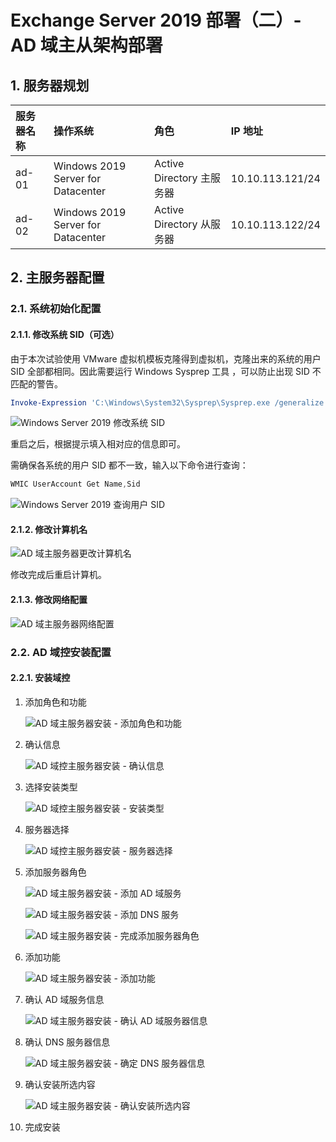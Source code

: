 # Exchange Server 2019 部署（二）- AD 域主从架构部署


## 1.  服务器规划

| 服务器名称 | 操作系统                            | 角色                      | IP 地址          |
| :-------- | :--------------------------------- | :------------------------ | :--------------- |
| ad-01     | Windows 2019 Server for Datacenter | Active Directory 主服务器 | 10.10.113.121/24 |
| ad-02     | Windows 2019 Server for Datacenter | Active Directory 从服务器 | 10.10.113.122/24 |

## 2. 主服务器配置

### 2.1. 系统初始化配置

#### 2.1.1. 修改系统 SID（可选）

由于本次试验使用 VMware 虚拟机模板克隆得到虚拟机，克隆出来的系统的用户 SID 全部都相同。因此需要运行 Windows Sysprep 工具 ，可以防止出现 SID 不匹配的警告。

```powershell
Invoke-Expression 'C:\Windows\System32\Sysprep\Sysprep.exe /generalize /oobe /reboot /quiet'
```

![Windows Server 2019 修改系统 SID](https://raw.githubusercontent.com/jugggao/image-hosting/main/notes/exchange/exchange%20server%202019%20%E9%83%A8%E7%BD%B2%EF%BC%88%E4%BA%8C%EF%BC%89-%20ad%20%E5%9F%9F%E9%83%A8%E7%BD%B2.md/58120617249781.png "Windows Server 2019 修改系统 SID")

重启之后，根据提示填入相对应的信息即可。

需确保各系统的用户 SID 都不一致，输入以下命令进行查询：

```powershell
WMIC UserAccount Get Name,Sid
```

![Windows Server 2019 查询用户 SID](https://raw.githubusercontent.com/jugggao/image-hosting/main/notes/exchange/exchange%20server%202019%20%E9%83%A8%E7%BD%B2%EF%BC%88%E4%BA%8C%EF%BC%89-%20ad%20%E5%9F%9F%E4%B8%BB%E4%BB%8E%E6%9E%B6%E6%9E%84%E9%83%A8%E7%BD%B2.md/256325017247385.png "Windows Server 2019 查询用户 SID")

#### 2.1.2. 修改计算机名

![AD 域主服务器更改计算机名](https://raw.githubusercontent.com/jugggao/image-hosting/main/notes/exchange/exchange%20server%202019%20%E9%83%A8%E7%BD%B2%EF%BC%88%E4%BA%8C%EF%BC%89-%20ad%20%E5%9F%9F%E4%B8%BB%E4%BB%8E%E6%9E%B6%E6%9E%84%E9%83%A8%E7%BD%B2.md/485530818226128.png "AD 域主服务器更改计算机名")

修改完成后重启计算机。

#### 2.1.3. 修改网络配置

![AD 域主服务器网络配置](https://raw.githubusercontent.com/jugggao/image-hosting/main/notes/exchange/exchange%20server%202019%20%E9%83%A8%E7%BD%B2%EF%BC%88%E4%BA%8C%EF%BC%89-%20ad%20%E5%9F%9F%E4%B8%BB%E4%BB%8E%E6%9E%B6%E6%9E%84%E9%83%A8%E7%BD%B2.md/464050618244887.png "AD 域主服务器网络配置")

### 2.2. AD 域控安装配置

#### 2.2.1. 安装域控

1. 添加角色和功能

    ![AD 域主服务器安装 - 添加角色和功能](https://raw.githubusercontent.com/jugggao/image-hosting/main/notes/exchange/exchange%20server%202019%20%E9%83%A8%E7%BD%B2%EF%BC%88%E4%BA%8C%EF%BC%89-%20ad%20%E5%9F%9F%E4%B8%BB%E4%BB%8E%E6%9E%B6%E6%9E%84%E9%83%A8%E7%BD%B2.md/34351518248568.png)

2. 确认信息

    ![AD 域控主服务器安装 - 确认信息](https://raw.githubusercontent.com/jugggao/image-hosting/main/notes/exchange/exchange%20server%202019%20%E9%83%A8%E7%BD%B2%EF%BC%88%E4%BA%8C%EF%BC%89-%20ad%20%E5%9F%9F%E4%B8%BB%E4%BB%8E%E6%9E%B6%E6%9E%84%E9%83%A8%E7%BD%B2.md/567461618243704.png)

3. 选择安装类型

    ![AD 域控主服务器安装 - 安装类型](https://raw.githubusercontent.com/jugggao/image-hosting/main/notes/exchange/exchange%20server%202019%20%E9%83%A8%E7%BD%B2%EF%BC%88%E4%BA%8C%EF%BC%89-%20ad%20%E5%9F%9F%E4%B8%BB%E4%BB%8E%E6%9E%B6%E6%9E%84%E9%83%A8%E7%BD%B2.md/596241818230384.png)

4. 服务器选择

    ![AD 域控主服务器安装 - 服务器选择](https://raw.githubusercontent.com/jugggao/image-hosting/main/notes/exchange/exchange%20server%202019%20%E9%83%A8%E7%BD%B2%EF%BC%88%E4%BA%8C%EF%BC%89-%20ad%20%E5%9F%9F%E4%B8%BB%E4%BB%8E%E6%9E%B6%E6%9E%84%E9%83%A8%E7%BD%B2.md/307352018220914.png)

5. 添加服务器角色

    ![AD 域主服务器安装 - 添加 AD 域服务](https://raw.githubusercontent.com/jugggao/image-hosting/main/notes/exchange/exchange%20server%202019%20%E9%83%A8%E7%BD%B2%EF%BC%88%E4%BA%8C%EF%BC%89-%20ad%20%E5%9F%9F%E4%B8%BB%E4%BB%8E%E6%9E%B6%E6%9E%84%E9%83%A8%E7%BD%B2.md/513552218223418.png)

    ![AD 域主服务器安装 - 添加 DNS 服务](https://raw.githubusercontent.com/jugggao/image-hosting/main/notes/exchange/exchange%20server%202019%20%E9%83%A8%E7%BD%B2%EF%BC%88%E4%BA%8C%EF%BC%89-%20ad%20%E5%9F%9F%E4%B8%BB%E4%BB%8E%E6%9E%B6%E6%9E%84%E9%83%A8%E7%BD%B2.md/349482918232365.png)

    ![AD 域主服务器安装 - 完成添加服务器角色](https://raw.githubusercontent.com/jugggao/image-hosting/main/notes/exchange/exchange%20server%202019%20%E9%83%A8%E7%BD%B2%EF%BC%88%E4%BA%8C%EF%BC%89-%20ad%20%E5%9F%9F%E4%B8%BB%E4%BB%8E%E6%9E%B6%E6%9E%84%E9%83%A8%E7%BD%B2.md/380563118225250.png)
    
6. 添加功能

    ![AD 域主服务器安装 - 添加功能](https://raw.githubusercontent.com/jugggao/image-hosting/main/notes/exchange/exchange%20server%202019%20%E9%83%A8%E7%BD%B2%EF%BC%88%E4%BA%8C%EF%BC%89-%20ad%20%E5%9F%9F%E4%B8%BB%E4%BB%8E%E6%9E%B6%E6%9E%84%E9%83%A8%E7%BD%B2.md/538653418225859.png)
    
7. 确认 AD 域服务信息

    ![AD 域主服务器安装 - 确认 AD 域服务器信息](https://raw.githubusercontent.com/jugggao/image-hosting/main/notes/exchange/exchange%20server%202019%20%E9%83%A8%E7%BD%B2%EF%BC%88%E4%BA%8C%EF%BC%89-%20ad%20%E5%9F%9F%E4%B8%BB%E4%BB%8E%E6%9E%B6%E6%9E%84%E9%83%A8%E7%BD%B2.md/570923618252814.png)

8. 确认 DNS 服务器信息

    ![AD 域主服务器安装 - 确定 DNS 服务器信息](https://raw.githubusercontent.com/jugggao/image-hosting/main/notes/exchange/exchange%20server%202019%20%E9%83%A8%E7%BD%B2%EF%BC%88%E4%BA%8C%EF%BC%89-%20ad%20%E5%9F%9F%E4%B8%BB%E4%BB%8E%E6%9E%B6%E6%9E%84%E9%83%A8%E7%BD%B2.md/578283718235027.png)
    
9. 确认安装所选内容

    ![AD 域主服务器安装 - 确认安装所选内容](https://raw.githubusercontent.com/jugggao/image-hosting/main/notes/exchange/exchange%20server%202019%20%E9%83%A8%E7%BD%B2%EF%BC%88%E4%BA%8C%EF%BC%89-%20ad%20%E5%9F%9F%E4%B8%BB%E4%BB%8E%E6%9E%B6%E6%9E%84%E9%83%A8%E7%BD%B2.md/2963918224325.png)

10. 完成安装
